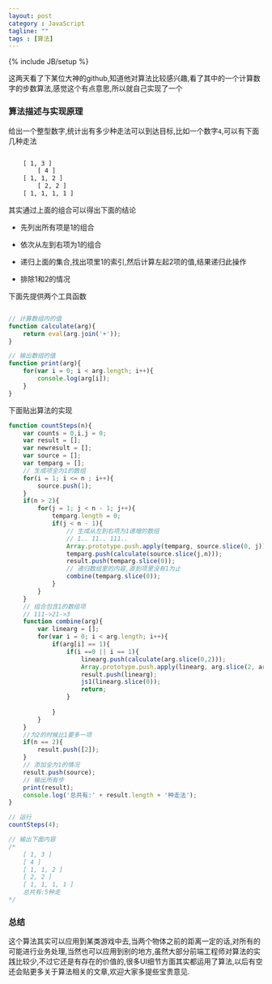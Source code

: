 ```yaml
---
layout: post
category : JavaScript
tagline: ""
tags : [算法]
---
```

{% include JB/setup %}

这两天看了下某位大神的github,知道他对算法比较感兴趣,看了其中的一个计算数字的步数算法,感觉这个有点意思,所以就自己实现了一个

### 算法描述与实现原理

给出一个整型数字,统计出有多少种走法可以到达目标,比如一个数字`4`,可以有下面几种走法

```html

	[ 1, 3 ]
		[ 4 ]
	[ 1, 1, 2 ]
		[ 2, 2 ]
	[ 1, 1, 1, 1 ]

```
其实通过上面的组合可以得出下面的结论

* 先列出所有项是1的组合

* 依次从左到右项为1的组合

* 递归上面的集合,找出项里1的索引,然后计算左起2项的值,结果递归此操作

* 排除1和2的情况

下面先提供两个工具函数

```js

// 计算数组内的值
function calculate(arg){
	return eval(arg.join('+'));
}

// 输出数组的值
function print(arg){
	for(var i = 0; i < arg.length; i++){
		console.log(arg[i]);
	}
}

```

下面贴出算法的实现

```js
function countSteps(n){
	var counts = 0,i,j = 0;
	var result = [];
	var newresult = [];
	var source = [];
	var temparg = [];
	// 生成项全为1的数组
	for(i = 1; i <= n ; i++){
		source.push(1);
	}
	if(n > 2){
		for(j = 1; j < n - 1; j++){
			temparg.length = 0;
			if(j < n - 1){
				// 生成从左到右项为1递增的数组
				// 1.. 11.. 111..
				Array.prototype.push.apply(temparg, source.slice(0, j));
				temparg.push(calculate(source.slice(j,n)));
				result.push(temparg.slice(0));
				// 递归数组里的内容,直到项里没有1为止
				combine(temparg.slice(0));
			}
		}
	}
	// 组合包含1的数组项
	// 111->21->3
	function combine(arg){
		var linearg = [];
		for(var i = 0; i < arg.length; i++){
			if(arg[i] == 1){
				if(i ==0 || i == 1){
					linearg.push(calculate(arg.slice(0,2)));
					Array.prototype.push.apply(linearg, arg.slice(2, arg.length));
					result.push(linearg);
					js1(linearg.slice(0));
					return;
				}
				
			}
		}
	}
	//为2的时候比1要多一项
	if(n == 2){
		result.push([2]);
	}
	// 添加全为1的情况
	result.push(source);
	// 输出所有步
	print(result);
	console.log('总共有:' + result.length + '种走法');
}

// 运行
countSteps(4);

// 输出下面内容
/*
	[ 1, 3 ]
	[ 4 ]
	[ 1, 1, 2 ]
	[ 2, 2 ]
	[ 1, 1, 1, 1 ]
	总共有:5种走
*/

```

### 总结

这个算法其实可以应用到某类游戏中去,当两个物体之前的距离一定的话,对所有的可能进行业务处理,当然也可以应用到别的地方,虽然大部分前端工程师对算法的实践比较少,不过它还是有存在的价值的,很多UI细节方面其实都运用了算法,以后有空还会贴更多关于算法相关的文章,欢迎大家多提些宝贵意见.
